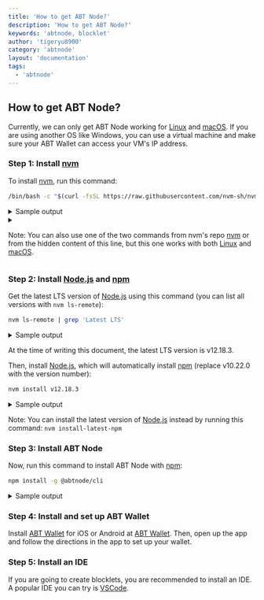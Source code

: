 ```yaml
---
title: 'How to get ABT Node?'
description: 'How to get ABT Node?'
keywords: 'abtnode, blocklet'
author: 'tigeryu8900'
category: 'abtnode'
layout: 'documentation'
tags:
  - 'abtnode'
---
```


## How to get ABT Node?

Currently, we can only get ABT Node working for [Linux] and [macOS]. If you are using another OS like Windows, you can
use a virtual machine and make sure your ABT Wallet can access your VM's IP address.

### Step 1: Install [nvm]

To install [nvm], run this command:

```bash
/bin/bash -c "$(curl -fsSL https://raw.githubusercontent.com/nvm-sh/nvm/master/install.sh)"
```

<details>
<summary>Sample output</summary>

![install nvm](./images/install_nvm.gif)

</details>

<details>
<summary>

Note: You can also use one of the two commands from nvm's repo [nvm] or from the hidden content of this line, but this
one works with both [Linux] and [macOS].

</summary>

This one works on [macOS]:

```bash
curl -o- https://raw.githubusercontent.com/nvm-sh/nvm/v0.35.3/install.sh | bash
```

and this one works on [Linux]:

```bash
wget -qO- https://raw.githubusercontent.com/nvm-sh/nvm/v0.35.3/install.sh | bash
```

</details>

### Step 2: Install [Node.js] and [npm]

Get the latest LTS version of [Node.js] using this command (you can list all versions with `nvm ls-remote`):

```bash
nvm ls-remote | grep 'Latest LTS'
```

<details>
<summary>Sample output</summary>

![list Node.js versions](./images/list_node_versions.gif)

</details>

At the time of writing this document, the latest LTS version is v12.18.3.

Then, install [Node.js], which will automatically install [npm] (replace v10.22.0 with the version number):

```bash
nvm install v12.18.3
```

<details>
<summary>Sample output</summary>

![install Node.js](./images/install_node.gif)

</details>

Note: You can install the latest version of [Node.js] instead by running this command: `nvm install-latest-npm`

### Step 3: Install ABT Node

Now, run this command to install ABT Node with [npm]:

```bash
npm install -g @abtnode/cli
```

<details>
<summary>Sample output</summary>

![install ABT Node](./images/install_abtnode.gif)

</details>

### Step 4: Install and set up ABT Wallet

Install [ABT Wallet](https://abtwallet.io) for iOS or Android at [ABT Wallet](https://abtwallet.io). Then, open up the app and follow the
directions in the app to set up your wallet.

### Step 5: Install an IDE

If you are going to create blocklets, you are recommended to install an IDE. A popular IDE you can try is
[VSCode](http://code.visualstudio.com).

[Linux]:   https://www.linux.org
[macOS]:   https://www.apple.com/macos
[nvm]:     https://github.com/nvm-sh/nvm
[Node.js]: https://nodejs.org
[npm]:     https://www.npmjs.com
